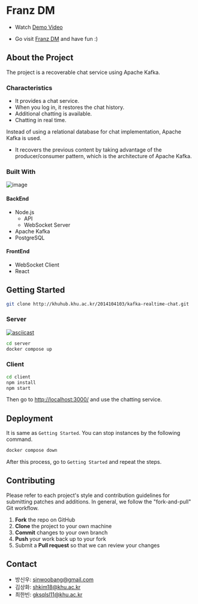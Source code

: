 # Franz DM

- Watch [Demo Video](https://user-images.githubusercontent.com/91586956/172767747-5b97461e-c733-4499-8837-2930339eaa40.mp4)

- Go visit [Franz DM](https://franz.sinwoobang.me) and have fun :)

## About the Project

The project is a recoverable chat service using Apache Kafka.

### Characteristics

- It provides a chat service.
- When you log in, it restores the chat history.
- Additional chatting is available.
- Chatting in real time.

Instead of using a relational database for chat implementation, Apache Kafka is used.

- It recovers the previous content by taking advantage of the producer/consumer pattern, which is the architecture of Apache Kafka.

### Built With

![image](https://user-images.githubusercontent.com/91586956/172762502-664c4028-ada3-4a23-b632-d24ee4766503.png)

#### BackEnd

- Node.js
  - API
  - WebSocket Server
- Apache Kafka
- PostgreSQL

#### FrontEnd

- WebSocket Client
- React

## Getting Started

```sh
git clone http://khuhub.khu.ac.kr/2014104103/kafka-realtime-chat.git
```

### Server

[![asciicast](https://asciinema.org/a/NWLRDluqB0Smu2rhxkAADFdxm.svg)](https://asciinema.org/a/NWLRDluqB0Smu2rhxkAADFdxm)

```sh
cd server
docker compose up
```

### Client

```sh
cd client
npm install
npm start
```

Then go to <http://localhost:3000/> and use the chatting service.

## Deployment

It is same as `Getting Started`. You can stop instances by the following command.

```sh
docker compose down
```

After this process, go to `Getting Started` and repeat the steps.

## Contributing

Please refer to each project's style and contribution guidelines for submitting patches and additions. In general, we follow the "fork-and-pull" Git workflow.

1. **Fork** the repo on GitHub
2. **Clone** the project to your own machine
3. **Commit** changes to your own branch
4. **Push** your work back up to your fork
5. Submit a **Pull request** so that we can review your changes

## Contact

- 방신우: sinwoobang@gmail.com
- 김상화: shkim18@khu.ac.kr
- 최한빈: gksqlsl11@khu.ac.kr

